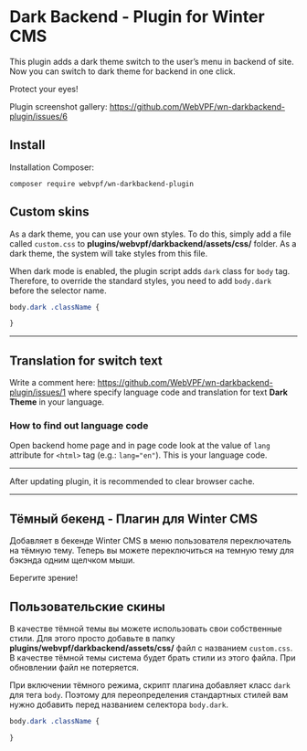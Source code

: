 # Dark Backend - Plugin for Winter CMS

This plugin adds a dark theme switch to the user’s menu in backend of site. Now you can switch to dark theme for backend in one click.

Protect your eyes!

Plugin screenshot gallery: https://github.com/WebVPF/wn-darkbackend-plugin/issues/6

## Install

Installation Сomposer:

```
composer require webvpf/wn-darkbackend-plugin
```

## Custom skins

As a dark theme, you can use your own styles. To do this, simply add a file called `custom.css` to **plugins/webvpf/darkbackend/assets/css/** folder. As a dark theme, the system will take styles from this file.

When dark mode is enabled, the plugin script adds `dark` class for `body` tag. Therefore, to override the standard styles, you need to add `body.dark` before the selector name.

```css
body.dark .className {

}
```

---

## Translation for switch text

Write a comment here: https://github.com/WebVPF/wn-darkbackend-plugin/issues/1 where specify language code and translation for text **Dark Theme** in your language.

### How to find out language code

Open backend home page and in page code look at the value of `lang` attribute for `<html>` tag (e.g.: `lang="en"`). This is your language code.

---

After updating plugin, it is recommended to clear browser cache.

---

## Тёмный бекенд - Плагин для Winter CMS

Добавляет в бекенде Winter CMS в меню пользователя переключатель на тёмную тему. Теперь вы можете переключиться на темную тему для бэкэнда одним щелчком мыши.

Берегите зрение!

## Пользовательские скины

В качестве тёмной темы вы можете использовать свои собственные стили. Для этого просто добавьте в папку **plugins/webvpf/darkbackend/assets/css/** файл с названием `custom.css`. В качестве тёмной темы система будет брать стили из этого файла. При обновлении файл не потеряется.

При включении тёмного режима, скрипт плагина добавляет класс `dark` для тега `body`. Поэтому для переопределения стандартных стилей вам нужно добавить перед названием селектора `body.dark`.

```css
body.dark .className {

}
```
